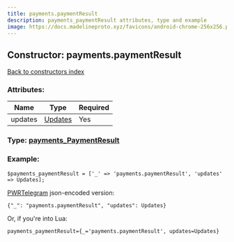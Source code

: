 ```yaml
---
title: payments.paymentResult
description: payments_paymentResult attributes, type and example
image: https://docs.madelineproto.xyz/favicons/android-chrome-256x256.png
---
```

## Constructor: payments.paymentResult  
[Back to constructors index](index.md)



### Attributes:

| Name     |    Type       | Required |
|----------|---------------|----------|
|updates|[Updates](../types/Updates.md) | Yes|



### Type: [payments\_PaymentResult](../types/payments_PaymentResult.md)


### Example:

```
$payments_paymentResult = ['_' => 'payments.paymentResult', 'updates' => Updates];
```  

[PWRTelegram](https://pwrtelegram.xyz) json-encoded version:

```
{"_": "payments.paymentResult", "updates": Updates}
```


Or, if you're into Lua:  


```
payments_paymentResult={_='payments.paymentResult', updates=Updates}

```


